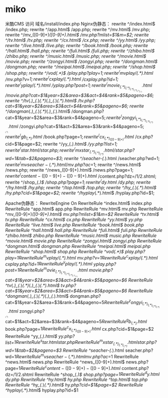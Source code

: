 # miko
米酷CMS
访问    域名/install/index.php
Nginx伪静态：
rewrite ^/index.html$ /index.php;
rewrite ^/app.html$ /app.php;
rewrite ^/mv.html$ /mv.php;
rewrite ^/mv_([0-9]+)_([0-9]+).html$ /mv.php?mlist=$1&m=$2;
rewrite ^/tv.html$ /tv.php;
rewrite ^/cx.html$ /cx.php;
rewrite ^/yy.html$ /yy.php;
rewrite ^/live.html$ /live.php;
rewrite ^/book.html$ /book.php;
rewrite ^/hall.html$ /hall.php;
rewrite ^/fuli.html$ /fuli.php;
rewrite ^/zhibo.html$ /zhibo.php;
rewrite ^/music.html$ /music.php;
rewrite ^/movie.html$ /movie.php;
rewrite ^/zongyi.html$ /zongyi.php;
rewrite ^/dongman.html$ /dongman.php;
rewrite ^/meipai.html$ /meipai.php;
rewrite ^/shop.html$ /shop.php;
rewrite ^/vod(.*)$ /play.php?play=$1;
rewrite ^/mvplay/(.*).html$ /mv.php?v=$1;
rewrite ^/cxplay/(.*).html$ /cxplay.php?id=$1;
rewrite ^/yplay/(.*).html$ /yplay.php?post=$1;
rewrite ^/movie_(.*)_(.*)_(.*)_(.*)_(.*)_(.*).html$ /movie.php?cat=$1&year=$2&area=$3&act=$4&rank=$5&pageno=$6;
rewrite ^/tv_(.*)_(.*)_(.*)_(.*)_(.*)_(.*).html$ /tv.php?cat=$1&year=$2&area=$3&act=$4&rank=$5&pageno=$6;
rewrite ^/dongman_(.*)_(.*)_(.*)_(.*)_(.*).html$ /dongman.php?cat=$1&year=$2&area=$3&rank=$4&pageno=$5;
rewrite ^/zongyi_(.*)_(.*)_(.*)_(.*)_(.*).html$ /zongyi.php?cat=$1&act=$2&area=$3&rank=$4&pageno=$5;
rewrite ^/gb_(.*).html$ /book.php?page=$1;
rewrite ^/cx_(.*)_([0-9]+).html$ /cx.php?cid=$1&page=$2;
rewrite ^/yy_(.*).html$ /yy.php?list=$1;
rewrite ^/star.html /star.php;
rewrite ^/mxstar_(.*)_(.*)_(.*).html /star.php?wd=$1&tab=$2&pageno=$3;
rewrite ^/seacher-(.*).html /seacher.php?wd=$1;
rewrite ^/mvseacher-(.*).html /mv.php?ac=$1;
rewrite ^/news.html$ /news.php;
rewrite ^/news_([0-9]+).html$ /news.php?page=$1;
rewrite ^/content-([0-9]+)-([0-9]+).html$ /content.php?dz=/$1/$2.shtml;
rewrite ^/shop_(.*)$ /shop.php?page=$1;
rewrite ^/dy.html$ /dy.php;
rewrite ^/hy.html$ /hy.php;
rewrite ^/top.html$ /top.php;
rewrite ^/hy_(.*)_(.*).html$ /hy.php?cid=$1&page=$2;
rewrite ^/hyplay_(.*).html$ /hyplay.php?id=$1;

Apache伪静态：
RewriteEngine On
RewriteRule ^index.html$ index.php
RewriteRule ^app.html$ app.php
RewriteRule ^mv.html$ mv.php
RewriteRule ^mv_([0-9]+)_([0-9]+).html$ mv.php?mlist=$1&m=$2
RewriteRule ^tv.html$ tv.php
RewriteRule ^cx.html$ cx.php
RewriteRule ^yy.html$ yy.php
RewriteRule ^live.html$ live.php
RewriteRule ^book.html$ book.php
RewriteRule ^hall.html$ hall.php
RewriteRule ^fuli.html$ fuli.php
RewriteRule ^zhibo.html$ zhibo.php
RewriteRule ^music.html$ music.php
RewriteRule ^movie.html$ movie.php
RewriteRule ^zongyi.html$ zongyi.php
RewriteRule ^dongman.html$ dongman.php
RewriteRule ^meipai.html$ meipai.php
RewriteRule ^shop.html$ shop.php
RewriteRule ^vod(.*)$ play.php?play=$1
RewriteRule ^mvplay/(.*).html$ mv.php?v=$1
RewriteRule ^cxplay/(.*).html$ cxplay.php?id=$1
RewriteRule ^yplay/(.*).html$ yplay.php?post=$1
RewriteRule ^movie_(.*)_(.*)_(.*)_(.*)_(.*)_(.*).html$ movie.php?cat=$1&year=$2&area=$3&act=$4&rank=$5&pageno=$6
RewriteRule ^tv_(.*)_(.*)_(.*)_(.*)_(.*)_(.*).html$ tv.php?cat=$1&year=$2&area=$3&act=$4&rank=$5&pageno=$6
RewriteRule ^dongman_(.*)_(.*)_(.*)_(.*)_(.*).html$ dongman.php?cat=$1&year=$2&area=$3&rank=$4&pageno=$5
RewriteRule ^zongyi_(.*)_(.*)_(.*)_(.*)_(.*).html$ zongyi.php?cat=$1&act=$2&area=$3&rank=$4&pageno=$5
RewriteRule ^gb_(.*).html$ book.php?page=$1
RewriteRule ^cx_(.*)_([0-9]+).html$ cx.php?cid=$1&page=$2
RewriteRule ^yy_(.*).html$ yy.php?list=$1
RewriteRule ^star.html star.php
RewriteRule ^mxstar_(.*)_(.*)_(.*).html star.php?wd=$1&tab=$2&pageno=$3
RewriteRule ^seacher-(.*).html seacher.php?wd=$1
RewriteRule ^mvseacher-(.*).html mv.php?ac=$1
RewriteRule ^news.html$ news.php
RewriteRule ^news_([0-9]+).html$ news.php?page=$1
RewriteRule ^content-([0-9]+)-([0-9]+).html$ content.php?dz=/$1/$2.shtml
RewriteRule ^shop_(.*)$ shop.php?page=$1
RewriteRule ^dy.html$ dy.php
RewriteRule ^hy.html$ hy.php
RewriteRule ^top.html$ top.php
RewriteRule ^hy_(.*)_(.*).html$ hy.php?cid=$1&page=$2
RewriteRule ^hyplay_(.*).html$ hyplay.php?id=$1
